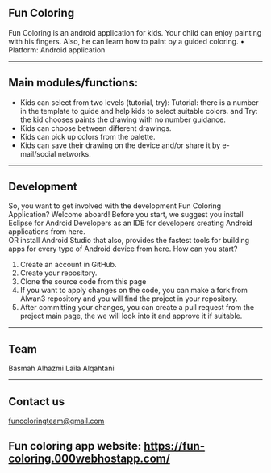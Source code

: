 
Fun Coloring
------------
Fun Coloring is an android application for kids. Your child can enjoy painting with his fingers. Also, he can learn how to paint by a guided coloring.
•	Platform: Android application 

----------

Main modules/functions:
-----------------------
 - Kids can select from two levels (tutorial, try): Tutorial: there is a number in the template to guide and help kids to select suitable colors. and Try: the kid chooses paints  the drawing with no number guidance. 
 - Kids can choose between different drawings. 
 - Kids can pick up colors from the palette. 
 - Kids can save their drawing on the device and/or share it by e-mail/social networks. 


----------

Development
---------------

So, you want to get involved with the development Fun Coloring Application? Welcome aboard! 
Before you start, we suggest you install Eclipse for Android Developers as an IDE for developers creating Android applications from here.  
OR install Android Studio that also, provides the fastest tools for building apps for every type of Android device from here.
How can you start?

 1. Create an account in GitHub.
 2. Create your repository.
 3. Clone the source code from this page 
 4. If you want to apply changes on the code, you can make a fork
    from Alwan3 repository and you will find the project in your
    repository.
 5. After committing your changes, you can create a pull request from     the project main page, the we will look into it and approve it if    suitable.

----------


Team
--------

Basmah Alhazmi
Laila Alqahtani


----------


Contact us
--------------

funcoloringteam@gmail.com

Fun coloring app website: https://fun-coloring.000webhostapp.com/
----------

